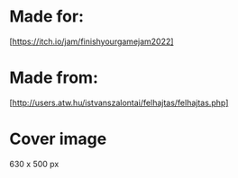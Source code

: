 # Made for:
[https://itch.io/jam/finishyourgamejam2022]

# Made from:
[http://users.atw.hu/istvanszalontai/felhajtas/felhajtas.php]

# Cover image
630 x 500 px